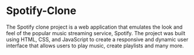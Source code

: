 # Spotify-Clone
The Spotify clone project is a web application that emulates the look and feel of the popular music streaming service, Spotify. The project was built using HTML, CSS, and JavaScript to create a responsive and dynamic user interface that allows users to play music, create playlists and many more.
